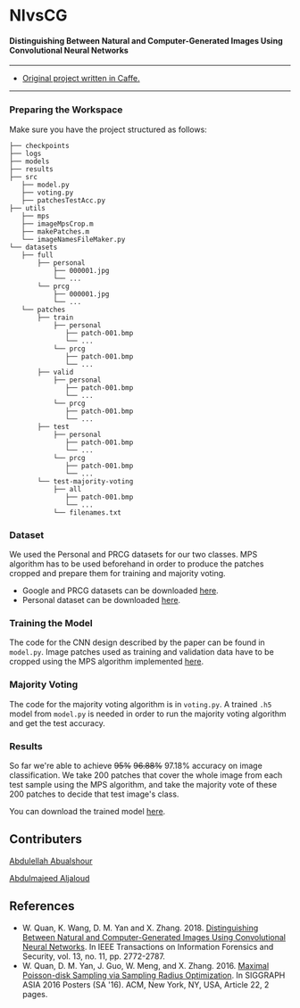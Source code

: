 # NIvsCG
#### Distinguishing Between Natural and Computer-Generated Images Using Convolutional Neural Networks
 
----------------------------------------

- [Original project written in Caffe.](https://github.com/weizequan/NIvsCG)

----------------------------------------
### Preparing the Workspace
Make sure you have the project structured as follows:
```
├── checkpoints
├── logs
├── models
├── results
├── src
   ├── model.py
   ├── voting.py
   ├── patchesTestAcc.py
├── utils
   ├── mps
   ├── imageMpsCrop.m
   ├── makePatches.m
   └── imageNamesFileMaker.py
└── datasets
   ├── full
       ├── personal
           ├── 000001.jpg 
           └── ...
       └── prcg
           ├── 000001.jpg 
           └── ...
   └── patches
       ├── train
           ├── personal
              ├── patch-001.bmp 
              └── ...
           └── prcg
              ├── patch-001.bmp 
              └── ...
       ├── valid
           ├── personal
              ├── patch-001.bmp 
              └── ...
           └── prcg
              ├── patch-001.bmp 
              └── ...
       ├── test
           ├── personal
              ├── patch-001.bmp 
              └── ...
           └── prcg
              ├── patch-001.bmp 
              └── ...
       └── test-majority-voting
           ├── all
              ├── patch-001.bmp 
              └── ...
           └── filenames.txt
```
### Dataset
We used the Personal and PRCG datasets for our two classes. MPS algorithm has to be used beforehand in order to produce the patches cropped and prepare them for training and majority voting.
- Google and PRCG datasets can be downloaded [here](https://drive.google.com/file/d/0BwHrTmiHZpQCRFFVMWFEaWsyaWM/view).
- Personal dataset can be downloaded [here](http://www.ee.columbia.edu/~dvmmweb/dvmm/downloads/PIM_PRCG_dataset/personal_columbia_downsized_jpeg.zip).

### Training the Model
The code for the CNN design described by the paper can be found in `model.py`. Image patches used as training and validation data have to be cropped using the MPS algorithm implemented [here](https://github.com/weizequan/NIvsCG/tree/master/utils).

### Majority Voting
The code for the majority voting algorithm is in `voting.py`. A trained `.h5` model from `model.py` is needed in order to run the majority voting algorithm and get the test accuracy.

### Results
So far we're able to achieve ~~95%~~ ~~96.88%~~ 97.18% accuracy on image classification. We take 200 patches that cover the whole image from each test sample using the MPS algorithm, and take the majority vote of these 200 patches to decide that test image's class.

You can download the trained model [here](https://drive.google.com/file/d/12GAuhDEg-US2jWxhOB5eTksBo2kxJ0Qx/view?usp=sharing).

## Contributers
[Abdulellah Abualshour](https://github.com/deruhat)

[Abdulmajeed Aljaloud](https://github.com/Rinzu)

## References
- W. Quan, K. Wang, D. M. Yan and X. Zhang. 2018. [Distinguishing Between Natural and Computer-Generated Images Using Convolutional Neural Networks](https://github.com/weizequan/NIvsCG). In IEEE Transactions on Information Forensics and Security, vol. 13, no. 11, pp. 2772-2787.
- W. Quan, D. M. Yan, J. Guo, W. Meng, and X. Zhang. 2016. [Maximal Poisson-disk Sampling via Sampling Radius Optimization](https://github.com/weizequan/NIvsCG/tree/master/utils). In SIGGRAPH ASIA 2016 Posters (SA '16). ACM, New York, NY, USA, Article 22, 2 pages.
